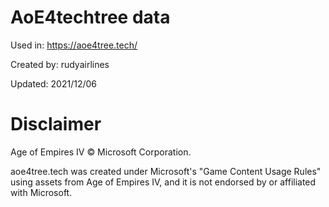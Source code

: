 # AoE4techtree data

Used in: https://aoe4tree.tech/

Created by: rudyairlines

Updated: 2021/12/06

# Disclaimer

Age of Empires IV © Microsoft Corporation.

aoe4tree.tech was created under Microsoft's "Game Content Usage Rules" using assets
from Age of Empires IV, and it is not endorsed by or affiliated with Microsoft.
